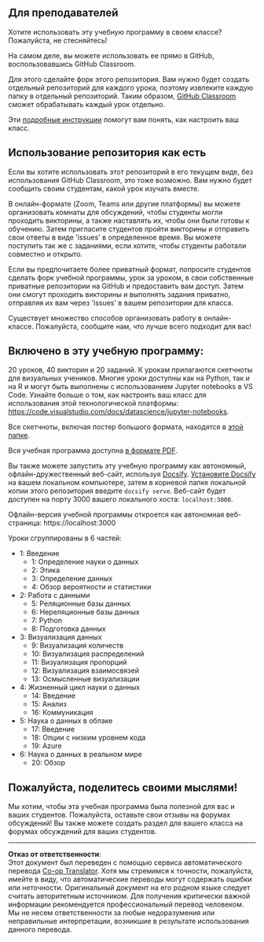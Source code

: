 <!--
CO_OP_TRANSLATOR_METADATA:
{
  "original_hash": "87f157ea00d36c1d12c14390d9852b50",
  "translation_date": "2025-08-27T08:14:25+00:00",
  "source_file": "for-teachers.md",
  "language_code": "ru"
}
-->
## Для преподавателей

Хотите использовать эту учебную программу в своем классе? Пожалуйста, не стесняйтесь!

На самом деле, вы можете использовать ее прямо в GitHub, воспользовавшись GitHub Classroom.

Для этого сделайте форк этого репозитория. Вам нужно будет создать отдельный репозиторий для каждого урока, поэтому извлеките каждую папку в отдельный репозиторий. Таким образом, [GitHub Classroom](https://classroom.github.com/classrooms) сможет обрабатывать каждый урок отдельно.

Эти [подробные инструкции](https://github.blog/2020-03-18-set-up-your-digital-classroom-with-github-classroom/) помогут вам понять, как настроить ваш класс.

## Использование репозитория как есть

Если вы хотите использовать этот репозиторий в его текущем виде, без использования GitHub Classroom, это тоже возможно. Вам нужно будет сообщить своим студентам, какой урок изучать вместе.

В онлайн-формате (Zoom, Teams или другие платформы) вы можете организовать комнаты для обсуждений, чтобы студенты могли проходить викторины, а также наставлять их, чтобы они были готовы к обучению. Затем пригласите студентов пройти викторины и отправить свои ответы в виде 'issues' в определенное время. Вы можете поступить так же с заданиями, если хотите, чтобы студенты работали совместно и открыто.

Если вы предпочитаете более приватный формат, попросите студентов сделать форк учебной программы, урок за уроком, в свои собственные приватные репозитории на GitHub и предоставить вам доступ. Затем они смогут проходить викторины и выполнять задания приватно, отправляя их вам через 'issues' в вашем репозитории для класса.

Существует множество способов организовать работу в онлайн-классе. Пожалуйста, сообщите нам, что лучше всего подходит для вас!

## Включено в эту учебную программу:

20 уроков, 40 викторин и 20 заданий. К урокам прилагаются скетчноты для визуальных учеников. Многие уроки доступны как на Python, так и на R и могут быть выполнены с использованием Jupyter notebooks в VS Code. Узнайте больше о том, как настроить ваш класс для использования этой технологической платформы: https://code.visualstudio.com/docs/datascience/jupyter-notebooks.

Все скетчноты, включая постер большого формата, находятся в [этой папке](../../sketchnotes).

Вся учебная программа доступна [в формате PDF](../../pdf/readme.pdf).

Вы также можете запустить эту учебную программу как автономный, офлайн-дружественный веб-сайт, используя [Docsify](https://docsify.js.org/#/). [Установите Docsify](https://docsify.js.org/#/quickstart) на вашем локальном компьютере, затем в корневой папке локальной копии этого репозитория введите `docsify serve`. Веб-сайт будет доступен на порту 3000 вашего локального хоста: `localhost:3000`.

Офлайн-версия учебной программы откроется как автономная веб-страница: https://localhost:3000

Уроки сгруппированы в 6 частей:

- 1: Введение
    - 1: Определение науки о данных
    - 2: Этика
    - 3: Определение данных
    - 4: Обзор вероятности и статистики
- 2: Работа с данными
    - 5: Реляционные базы данных
    - 6: Нереляционные базы данных
    - 7: Python
    - 8: Подготовка данных
- 3: Визуализация данных
    - 9: Визуализация количеств
    - 10: Визуализация распределений
    - 11: Визуализация пропорций
    - 12: Визуализация взаимосвязей
    - 13: Осмысленные визуализации
- 4: Жизненный цикл науки о данных
    - 14: Введение
    - 15: Анализ
    - 16: Коммуникация
- 5: Наука о данных в облаке
    - 17: Введение
    - 18: Опции с низким уровнем кода
    - 19: Azure
- 6: Наука о данных в реальном мире
    - 20: Обзор

## Пожалуйста, поделитесь своими мыслями!

Мы хотим, чтобы эта учебная программа была полезной для вас и ваших студентов. Пожалуйста, оставьте свои отзывы на форумах обсуждений! Вы также можете создать раздел для вашего класса на форумах обсуждений для ваших студентов.

---

**Отказ от ответственности**:  
Этот документ был переведен с помощью сервиса автоматического перевода [Co-op Translator](https://github.com/Azure/co-op-translator). Хотя мы стремимся к точности, пожалуйста, имейте в виду, что автоматические переводы могут содержать ошибки или неточности. Оригинальный документ на его родном языке следует считать авторитетным источником. Для получения критически важной информации рекомендуется профессиональный перевод человеком. Мы не несем ответственности за любые недоразумения или неправильные интерпретации, возникшие в результате использования данного перевода.